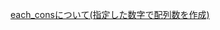 [each_consについて(指定した数字で配列数を作成)](https://docs.ruby-lang.org/ja/latest/method/Enumerable/i/each_cons.html)
